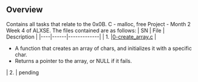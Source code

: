 ## Overview ##

Contains all tasks that relate to the 0x0B. C - malloc, free Project - Month 2 Week 4 of ALXSE.
The files contained are as follows:
| SN | File | Description |
|----|------|-------------|
| 1. |[0-create_array.c](https://github.com/) | <ul><li>A function that creates an array of chars, and initializes it with a specific char.<br/><li>Returns a pointer to the array, or NULL if it fails.</ul>
| 2. | pending